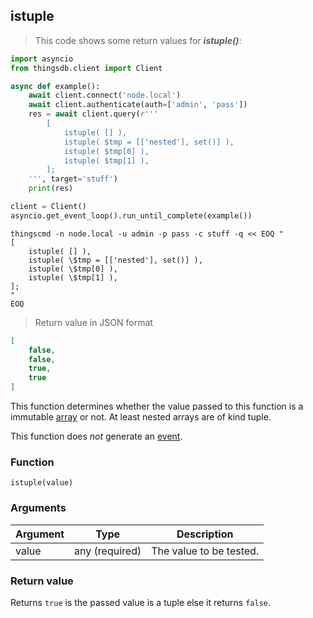 ## istuple

> This code shows some return values for ***istuple()***:

```python
import asyncio
from thingsdb.client import Client

async def example():
    await client.connect('node.local')
    await client.authenticate(auth=['admin', 'pass'])
    res = await client.query(r'''
        [
            istuple( [] ),
            istuple( $tmp = [['nested'], set()] ),
            istuple( $tmp[0] ),
            istuple( $tmp[1] ),
        ];
    ''', target='stuff')
    print(res)

client = Client()
asyncio.get_event_loop().run_until_complete(example())
```

```shell
thingscmd -n node.local -u admin -p pass -c stuff -q << EOQ "
[
    istuple( [] ),
    istuple( \$tmp = [['nested'], set()] ),
    istuple( \$tmp[0] ),
    istuple( \$tmp[1] ),
];
"
EOQ
```

> Return value in JSON format

```json
[
    false,
    false,
    true,
    true
]
```

This function determines whether the value passed to this function
is a immutable [array](#array-type) or not. At least nested arrays are of kind tuple.

This function does *not* generate an [event](#events).

### Function
`istuple(value)`

### Arguments
Argument | Type | Description
-------- | ---- | -----------
value | any (required) | The value to be tested.

### Return value
Returns `true` is the passed value is a tuple else it returns `false`.
